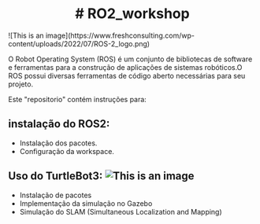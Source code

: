<h1 align="center"> # RO2_workshop </h1>
![This is an image](https://www.freshconsulting.com/wp-content/uploads/2022/07/ROS-2_logo.png)

O Robot Operating System (ROS) é um conjunto de bibliotecas de software e ferramentas para a construção de aplicações de sistemas robóticos.O ROS possui diversas ferramentas de código aberto necessárias para seu projeto.

Este "repositorio" contém instruções para:

## instalação do ROS2:
  + Instalação dos pacotes.
  + Configuração da workspace.
  
## Uso do TurtleBot3:  ![This is an image](https://i0.wp.com/www.robo-dyne.com/wp-content/uploads/2021/10/Turtlebot3_logo.png?resize=883%2C875&ssl=1)
  + Instalação de pacotes 
  + Implementação da simulação no Gazebo
  + Simulação do SLAM (Simultaneous Localization and Mapping)
  

